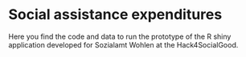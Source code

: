 # Social assistance expenditures
Here you find the code and data to run the prototype of the R shiny application developed for Sozialamt Wohlen at the Hack4SocialGood.

